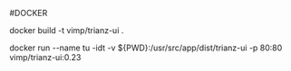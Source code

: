 #DOCKER 

docker build -t vimp/trianz-ui .

docker run --name tu -idt -v ${PWD}:/usr/src/app/dist/trianz-ui -p 80:80 vimp/trianz-ui:0.23